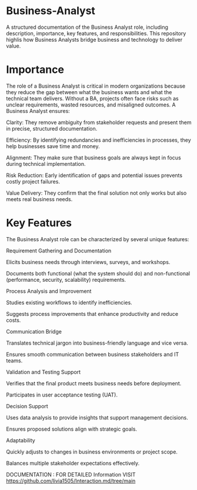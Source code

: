 # Business-Analyst
A structured documentation of the Business Analyst role, including description, importance, key features, and responsibilities. This repository highlis how Business Analysts bridge business and technology to deliver value.


# Importance

The role of a Business Analyst is critical in modern organizations because they reduce the gap between what the business wants and what the technical team delivers. Without a BA, projects often face risks such as unclear requirements, wasted resources, and misaligned outcomes. A Business Analyst ensures:

Clarity: They remove ambiguity from stakeholder requests and present them in precise, structured documentation.

Efficiency: By identifying redundancies and inefficiencies in processes, they help businesses save time and money.

Alignment: They make sure that business goals are always kept in focus during technical implementation.

Risk Reduction: Early identification of gaps and potential issues prevents costly project failures.

Value Delivery: They confirm that the final solution not only works but also meets real business needs.

# Key Features

The Business Analyst role can be characterized by several unique features:

Requirement Gathering and Documentation

Elicits business needs through interviews, surveys, and workshops.

Documents both functional (what the system should do) and non-functional (performance, security, scalability) requirements.

Process Analysis and Improvement

Studies existing workflows to identify inefficiencies.

Suggests process improvements that enhance productivity and reduce costs.

Communication Bridge

Translates technical jargon into business-friendly language and vice versa.

Ensures smooth communication between business stakeholders and IT teams.

Validation and Testing Support

Verifies that the final product meets business needs before deployment.

Participates in user acceptance testing (UAT).

Decision Support

Uses data analysis to provide insights that support management decisions.

Ensures proposed solutions align with strategic goals.

Adaptability

Quickly adjusts to changes in business environments or project scope.

Balances multiple stakeholder expectations effectively.


DOCUMENTATION : FOR DETAILED Information VISIT https://github.com/livia1505/Interaction.md/tree/main 


